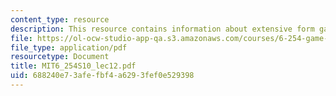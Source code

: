```yaml
---
content_type: resource
description: This resource contains information about extensive form games.
file: https://ol-ocw-studio-app-qa.s3.amazonaws.com/courses/6-254-game-theory-with-engineering-applications-spring-2010/688240e73afefbf4a6293fef0e529398_MIT6_254S10_lec12.pdf
file_type: application/pdf
resourcetype: Document
title: MIT6_254S10_lec12.pdf
uid: 688240e7-3afe-fbf4-a629-3fef0e529398
---
```

